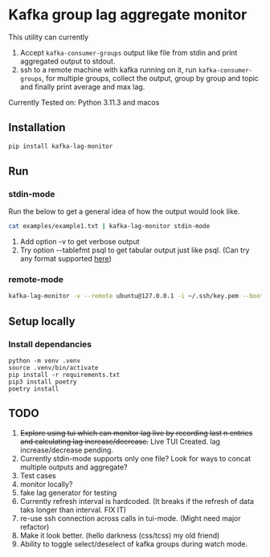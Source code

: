 # Kafka group lag aggregate monitor
This utility can currently 
1. Accept `kafka-consumer-groups` output like file from stdin and print aggregated output to stdout. 
2. ssh to a remote machine with kafka running on it, run `kafka-consumer-groups`, for multiple groups, collect the output, group by group and topic and finally print average and max lag.

Currently Tested on: Python 3.11.3 and macos

## Installation

```bash
pip install kafka-lag-monitor
```

## Run

### stdin-mode
Run the below to get a general idea of how the output would look like.
```bash
cat examples/example1.txt | kafka-lag-monitor stdin-mode
```
1. Add option -v to get verbose output
2. Try option --tablefmt psql to get tabular output just like psql. (Can try any format supported [here](https://github.com/astanin/python-tabulate#table-format))

### remote-mode
```bash
kafka-lag-monitor -v --remote ubuntu@127.0.0.1 -i ~/.ssh/key.pem --bootstrap-server 127.0.0.1:9000 --group group1 --group group2
```

## Setup locally

### Install dependancies
```
python -m venv .venv
source .venv/bin/activate
pip install -r requirements.txt
pip3 install poetry
poetry install
```

## TODO
1. ~~Explore using tui which can monitor lag live by recording last n entries and calculating lag increase/decrease.~~ Live TUI Created. lag increase/decrease pending.
2. Currently stdin-mode supports only one file? Look for ways to concat multiple outputs and aggregate?
3. Test cases
4. monitor locally?
5. fake lag generator for testing
6. Currently refresh interval is hardcoded. (It breaks if the refresh of data taks longer than interval. FIX IT)
7. re-use ssh connection across calls in tui-mode. (Might need major refactor)
8. Make it look better. (hello darkness (css/tcss) my old friend)
9. Ability to toggle select/deselect of kafka groups during watch mode.
